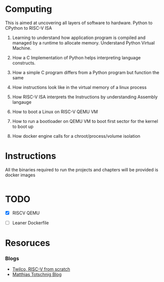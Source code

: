 # Computing


This is aimed at uncovering all layers of software to hardware. Python to CPython to RISC-V ISA


1. Learning to understand how application program is compiled and managed by a runtime to allocate memory. Understand Python Virtual Machine. 

2. How a C Implementation of Python helps interpreting language constructs.

3. How a simple C program differs from a Python program but function the same

4. How instructions look like in the virtual memory of a linux process

5. How RISC-V ISA interprets the Instructions by understanding Assembly langauge

6. How to boot a Linux on RISC-V QEMU VM

7. How to run a bootloader on QEMU VM to boot first sector for the kernel to boot up

8. How docker engine calls for a chroot/process/volume isolation



# Instructions


All the binaries required to run the projects and chapters will be provided is docker images


```bash

```

# TODO
- [x] RISCV QEMU
- [ ] Leaner Dockerfile


# Resoruces

### Blogs
- [Twilco, RISC-V from scratch](https://twilco.github.io/riscv-from-scratch/2019/03/10/riscv-from-scratch-1.html)
- [Matthias Totschnig Blog](https://mth.st/blog/riscv-qemu/)